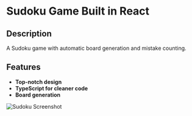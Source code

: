 # Sudoku Game Built in React

## Description
A Sudoku game with automatic board generation and mistake counting.

## Features
- **Top-notch design**
- **TypeScript for cleaner code**
- **Board generation**

![Sudoku Screenshot](https://raw.githubusercontent.com/gogodze/sudoku/refs/heads/master/sudoku.png)
